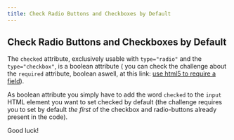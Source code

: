 ```yaml
---
title: Check Radio Buttons and Checkboxes by Default
---
```

## Check Radio Buttons and Checkboxes by Default

The `checked` attribute, exclusively usable with `type="radio"` and the `type="checkbox"`, is a boolean attribute ( you can check the challenge about the `required` attribute, boolean aswell, at this link: [use html5 to require a field](https://learn.freecodecamp.org/responsive-web-design/basic-html-and-html5/use-html5-to-require-a-field/)).

As boolean attribute you simply have to add the word `checked` to the `input` HTML element you want to set checked by default (the challenge requires you to set by default _the first_ of the checkbox and radio-buttons already present in the code).

Good luck!
